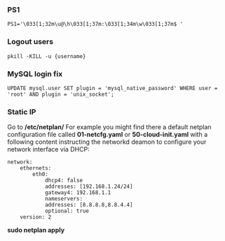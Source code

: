 ### PS1
    PS1='\033[1;32m\u@\h\033[1;37m:\033[1;34m\w\033[1;37m$ '

### Logout users
    pkill -KILL -u {username}
  
### MySQL login fix
    UPDATE mysql.user SET plugin = 'mysql_native_password' WHERE user = 'root' AND plugin = 'unix_socket';

### Static IP
Go to **/etc/netplan/**
For example you might find there a default netplan configuration file called **01-netcfg.yaml** or **50-cloud-init.yaml** with a following content instructing the networkd deamon to configure your network interface via DHCP:

    network:
        ethernets:
            eth0:
                dhcp4: false
                addresses: [192.168.1.24/24]
                gateway4: 192.168.1.1
                nameservers:
                addresses: [8.8.8.8,8.8.4.4]
                optional: true
        version: 2

**sudo netplan apply**
